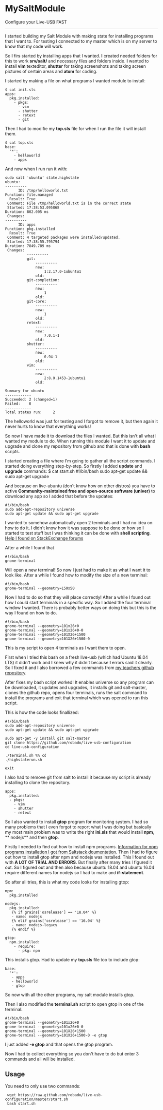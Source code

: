 # MySaltModule
Configure your Live-USB FAST
___

I started building my Salt Module with making state for installing programs that I want to. 
For testing I connected to my master which is on my server to know that my code will work.

So I firs started by installing apps that I wanted. 
I created needed folders for this to work **srv/salt/** and necessary files and folders inside. 
I wanted to install **vim** texteditor, **shutter** for taking screenshots and taking screen 
pictures of certain areas and **atom** for coding.

I started by making a file on what programs I wanted module to install:

	$ cat init.sls 
	apps:
  	  pkg.installed:
	    - pkgs:
	      - vim
	      - shutter
	      - retext
	      - git



Then I had to modifie my **top.sls** file for when I run the file it will install them.

    $ cat top.sls 
    base:
      '*':
        - helloworld
        - apps


And now when I run run it with:

	sudo salt 'ubuntu' state.highstate
	ubuntu:
	----------
          ID: /tmp/helloworld.txt
    Function: file.managed
      Result: True
     Comment: File /tmp/helloworld.txt is in the correct state
     Started: 17:38:53.095868
    Duration: 802.005 ms
     Changes:   
	----------
          ID: apps
    Function: pkg.installed
      Result: True
     Comment: 4 targeted packages were installed/updated.
     Started: 17:38:55.795794
    Duration: 7849.789 ms
     Changes:   
              ----------
              git:
                  ----------
                  new:
                      1:2.17.0-1ubuntu1
                  old:
              git-completion:
                  ----------
                  new:
                      1
                  old:
              git-core:
                  ----------
                  new:
                      1
                  old:
              retext:
                  ----------
                  new:
                      7.0.1-1
                  old:
              shutter:
                  ----------
                  new:
                      0.94-1
                  old:
              vim:
                  ----------
                  new:
                      2:8.0.1453-1ubuntu1
                  old:

	Summary for ubuntu
	------------
	Succeeded: 2 (changed=1)
	Failed:    0
	------------
	Total states run:     2

The helloworld was just for testing and I forgot to remove it, but then again it never hurts to 
know that everything works!

So now I have made it to download the files I wanted. But this isn't all what I wanted my module
to do. When running this module I want it to update and upgrade and clone my repository from
github and that is done with **bash** scripts.

I started creating a file where I'm going to gather all the script commands.
I started doing everything step-by-step. So firstly I added **update** and
**upgrade** commands:
	$ cat start.sh 
#!/bin/bash
sudo apt-get update && sudo apt-get upgrade

And because on live-ubuntu (don't know how on other distros) you have to active 
**Community-maintained free and open-source software (univer)** to download 
any app so I added that before the updates:

	#!/bin/bash
	sudo add-apt-repository universe
	sudo apt-get update && sudo apt-get upgrade


I wanted to somehow automatically open 2 terminals and I had no idea on how to
do it. I didn't know how it was suppose to be done or how so I started to 
test stuff but I was thinking it can be done with **shell scripting**. [Help I found on 
StackExchange forums](https://superuser.com/questions/226167/open-terminal-on-start-in-a-specific-place-and-size)


After a while I found that 

	#!/bin/bash
	gnome-terminal 

Will open a new terminal!
So now I just had to make it as what I want it to look like.
After a while I found how to modify the size of a new terminal:

	#!/bin/bash
	gnome-terminal --geometry=150x50


Now I had to do so that they will place correctly! 
After a while I found out how I could start terminals in a specific way. So I added the four terminal
window I wanted. There is probably better ways on doing this but this is the way I found on how to do.

	#!/bin/bash
	gnome-terminal --geometry=101x26+0
	gnome-terminal --geometry=101x26+0-0
	gnome-terminal --geometry=101X26+1500
	gnome-terminal --geometry=101X26+1500-0

This is my script to open 4 terminals as I want them to open.

First when I tried this bash on a fresh live-usb (which had Ubuntu 18.04 LTS) it didn't work and I knew why it didn't because I errors said it clearly. So I fixed it and I also borrowed a few commands from [my teachers github repository](https://github.com/terokarvinen/sirotin).

After fixes my bash script worked! It enables universe so any program can be downloaded, it updates and upgrades, it installs git and salt-master, clones the github repo, opens four terminals, runs the salt command to install the programs and exit that terminal which was opened to run this script.

This is how the code looks finallized:

    #!/bin/bash
    sudo add-apt-repository universe
    sudo apt-get update && sudo apt-get upgrade

    sudo apt-get -y install git salt-master
    git clone https://github.com/robado/live-usb-configuration
    cd live-usb-configuration

    ./terminal.sh %% cd 
    ./highstaterun.sh

    exit


I also had to remove git from salt to install it because my script is already installing to clone the repository. 


	apps:
	  pkg.installed:
	  - pkgs:
	    - vim
	    - shutter
	    - retext


So I also wanted to install **gtop** program for monitoring system. I had so many problems that I even forgot to report what I was doing but basically my most main problem was to write the right **ini.sls** that would install **npm**, ** nodejs** and then **gtop**. 

Firstly I needed to find out how to install npm programs. [Information for npm programs installation I got from Saltstack doumentation](https://docs.saltstack.com/en/latest/ref/states/all/salt.states.npm.html). Then I had to figure out how to install gtop after npm and nodejs was installed. This I found out with **A LOT OF TRIAL AND ERRORS**. But finally after many tries I figured it out. So I figured out and then also because ubuntu 18.04 and ubuntu 16.04 require different names for nodejs so I had to make and **if-statement**. 

So after all tries, this is what my code looks for installing gtop:

    npm:
      pkg.installed

    nodejs:
      pkg.installed:
       {% if grains['osrelease'] == '18.04' %}
       - name: nodejs
       {% elif grains['osrelease'] == '16.04' %}
       - name: nodejs-legacy
       {% endif %}

    gtop:
      npm.installed:
        - require:
          - pkg: npm


This installs gtop. Had to update my **top.sls** file too to include gtop:

    base:
      '*':
       - apps
       - helloworld
       - gtop


So now with all the other programs, my salt module installs gtop.

Then I also modified the **terminal.sh** script to open gtop in one of the terminal.

    #!/bin/bash
    gnome-terminal --geometry=101x26+0
    gnome-terminal --geometry=101x26+0-0
    gnome-terminal --geometry=101X26+1500
    gnome-terminal --geometry=101X26+1500-0 -e gtop

I just added **-e gtop** and that opens the gtop program. 

Now I had to collect everything so you don't have to do but enter 3 commands and all will be installed.


## Usage
You need to only use two commands:

     wget https://raw.github.com/robado/live-usb-configuration/master/start.sh
     bash start.sh
     

